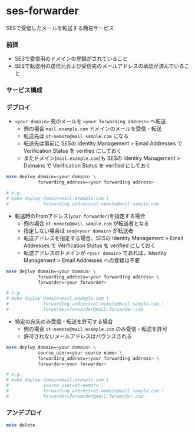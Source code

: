 # ses-forwarder

SESで受信したメールを転送する簡易サービス

### 前提

- SESで受信用のドメインの登録がされていること
- SESで転送用の送信元および受信先のメールアドレスの承認が済んでいること

### サービス構成

### デプロイ

- `<your domain>` 宛のメールを `<your forwarding address>` へ転送
  - 例の場合 `mail.example.com` ドメインのメールを受信・転送
  - 転送先は `ot-nemoto@mail.sample.com` になる
  - 転送先は事前に SESの Identity Management > Email Addresses で Verification Status を verified にしておく
  - またドメイン(`mail.example.com`)も SESの Identiry Management > Domains で Verification Status を verified にしておく

```sh
make deplwy domain=<your domain> \
            forwarding_address=<your forwarding address>

# e.g.
# make deplwy domain=mail.example.com \
#             forwarding_address=ot-nemoto@mail.sample.com
```

- 転送時のFromアドレス(`your forwarder`)を指定する場合
  - 例の場合 `ot-nemoto@mail.sample.com` が転送者となる
  - 指定しない場合は `ses@<your domain>` が転送者
  - 転送アドレスを指定する場合、SESの Identity Management > Email Addresses で Verification Status を verified にしておく
  - 転送アドレスのドメインが `<your domain>` であれば、Identity Management > Email Addresses への登録は不要

```sh
make deplwy domain=<your domain> \
            forwarding_address=<your forwarding address> \
            forwarder=<your forwarder>

# e.g.
# make deplwy domain=mail.example.com \
#             forwarding_address=ot-nemoto@mail.sample.com \
#             forwarder=forwarder@mail.forwarder.com
```

- 特定の宛先のみ受信・転送を許可する場合
  - 例の場合 `ot-nemoto@mail.example.com` のみ受信・転送を許可
  - 許可されないメールアドレスはバウンスされる

```sh
make deplwy domain=<your domain> \
            source_user=<your source name> \
            forwarding_address=<your forwarding address> \
            forwarder=<your forwarder>

# e.g.
# make deplwy domain=mail.example.com \
#             source_user=ot-nemoto \
#             forwarding_address=ot-nemoto@mail.sample.com \
#             forwarder=forwarder@mail.forwarder.com
```

### アンデプロイ

```sh
make delete
```
